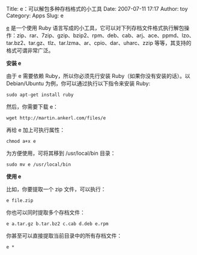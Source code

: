 Title: e：可以解包多种存档格式的小工具
Date: 2007-07-11 17:17
Author: toy
Category: Apps
Slug: e

[e](http://martin.ankerl.com/2006/08/11/program-e-extract-any-archive/)
是一个使用 Ruby
语言写成的小工具，它可以对下列存档文件格式执行解包操作：zip、rar、7zip、gzip、bzip2、rpm、deb、cab、arj、ace、ppmd、lzo、tar.bz2、tar.gz、tlz、tar.lzma、ar、cpio、dar、uharc、zzip
等等，其支持的格式可谓非常广泛。

**安装 e**

由于 e 需要依赖 Ruby，所以你必须先行安装 Ruby（如果你没有安装的话）。以
Debian/Ubuntu 为例，你可以通过执行以下指令来安装 Ruby:

`sudo apt-get install ruby`

然后，你需要下载 e：

`wget http://martin.ankerl.com/files/e`

再给 e 加上可执行属性：

`chmod a+x e`

为方便使用，可将其移到 /usr/local/bin 目录：

`sudo mv e /usr/local/bin`

**使用 e**

比如，你要提取一个 zip 文件，可以执行：

`e file.zip`

你也可以同时提取多个存档文件：

`e a.tar.gz b.tar.bz2 c.cab d.deb e.rpm`

你甚至可以直接提取当前目录中的所有存档文件：

`e *`
